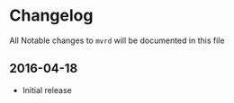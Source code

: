 # Changelog

All Notable changes to `mvrd` will be documented in this file

## 2016-04-18
- Initial release